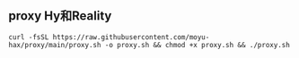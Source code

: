 ## proxy Hy和Reality
```
curl -fsSL https://raw.githubusercontent.com/moyu-hax/proxy/main/proxy.sh -o proxy.sh && chmod +x proxy.sh && ./proxy.sh
```
